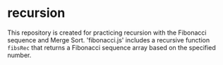 # recursion

This repository is created for practicing recursion with the Fibonacci sequence and Merge Sort. 'fibonacci.js' includes a recursive function `fibsRec` that returns a Fibonacci sequence array based on the specified number.